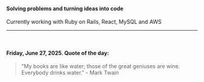 #### Solving problems and turning ideas into code

Currently working with Ruby on Rails, React, MySQL and AWS

---

<br>

<!-- quote_marker -->
#### Friday, June 27, 2025. Quote of the day:

> "My books are like water; those of the great geniuses are wine. Everybody drinks water." - Mark Twain
